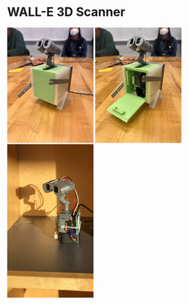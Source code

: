 # WALL-E 3D Scanner

<img src="images/IMG_9499.jpg" alt="drawing" width="200"/>
<img src="images/IMG_9501.jpg" alt="drawing" width="200"/>

<img src="images/IMG_9481.jpg" alt="drawing" width="200"/>
